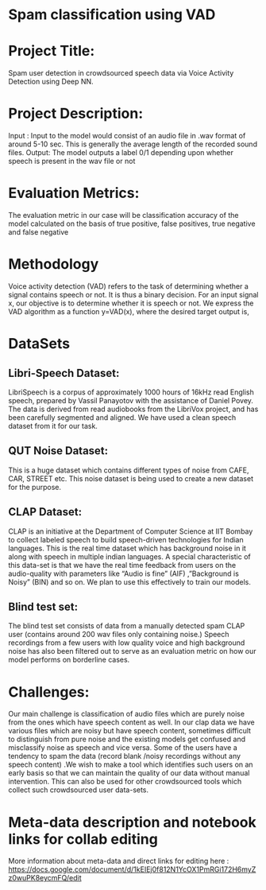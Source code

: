 # Spam classification using VAD

# Project Title:
Spam user detection in crowdsourced speech data via Voice Activity Detection using Deep NN.

# Project Description:
Input : Input to the model would consist of  an audio file in .wav format of around 5-10 sec.
This is generally the average length of the recorded sound files.
Output:  The model outputs a label 0/1 depending upon whether speech is present in the wav file or not

# Evaluation Metrics: 
The evaluation metric in our case will be classification accuracy of the model calculated on the basis of true positive, false positives, true negative and false negative


# Methodology

Voice activity detection (VAD) refers to the task of determining whether a signal contains speech or not. It is thus a binary decision. For an input signal x, our objective is to determine whether it is speech or not. We express the VAD algorithm as a function y=VAD(x), where the desired target output is,

# DataSets
## Libri-Speech Dataset: 
LibriSpeech is a corpus of approximately 1000 hours of 16kHz read English speech, prepared by Vassil Panayotov with the assistance of Daniel Povey. The data is derived from read audiobooks from the LibriVox project, and has been carefully segmented and aligned. We have used a clean speech dataset from it for our task.
## QUT Noise Dataset: 
This is a huge dataset which contains different types of noise from CAFE, CAR, STREET etc. This noise dataset is being used to create a new dataset for the purpose.
## CLAP Dataset: 
CLAP is an initiative at the Department of Computer Science at IIT Bombay to collect labeled speech to build speech-driven technologies for Indian languages. This is the real time dataset which has background noise in it along with speech in multiple indian languages. A special characteristic of this data-set is that we have the real time feedback  from users on the audio-quality with parameters like “Audio is fine” (AIF) ,”Background is Noisy” (BIN) and so on. We plan to use this effectively to train our models.
## Blind test set: 
The blind test set consists of data from a manually detected spam CLAP user (contains around 200 wav files only containing noise.)  Speech recordings from a few users with low quality voice and high background noise has also been filtered out to serve as an evaluation metric on how our model performs on borderline cases.
# Challenges:
Our main challenge is classification of audio files which are purely noise from the ones which have speech content as well. In our clap data we have various files which are noisy but have speech content, sometimes difficult to distinguish from pure noise and the existing models get confused and misclassify noise as speech and vice versa. Some of the users have a tendency to spam the data (record blank /noisy recordings without any speech content) .We wish to make a tool which identifies such users on an early basis so that we can maintain the quality of our data without manual intervention. This can also be used for other crowdsourced tools which collect such crowdsourced user data-sets. 

# Meta-data description and notebook links for collab editing

More information about meta-data and direct links for editing here :
https://docs.google.com/document/d/1kEIEj0f812N1YcOX1PmRGi172H6myZz0wuPK8eycmFQ/edit


